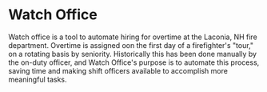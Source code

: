 # Watch Office

Watch office is a tool to automate hiring for overtime at the Laconia, NH fire department. Overtime is assigned oon the first day of a firefighter's "tour," on a rotating basis by seniority. Historically this has been done manually by the on-duty officer, and Watch Office's purpose is to automate this process, saving time and making shift officers available to accomplish more meaningful tasks.

